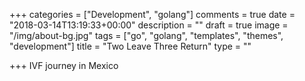 +++
categories = ["Development", "golang"]
comments = true
date = "2018-03-14T13:19:33+00:00"
description = ""
draft = true
image = "/img/about-bg.jpg"
tags = ["go", "golang", "templates", "themes", "development"]
title = "Two Leave Three Return"
type = ""

+++
IVF journey in Mexico